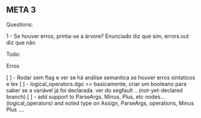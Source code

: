 ## META 3

Questions:

1 - Se houver erros, printa-se a árvore? Enunciado diz que sim, errors.out diz que não

Todo:

Erros

[ ] - Rodar sem flag e ver se há análise semantica se houver erros sintaticos e lex
[ ] - logical_operators.dgo >> basicamente, criar um booleano para saber se a variável já foi declarada. ver do segfault ..   (not-yet-declared branch)
[ ] - add support to ParseArgs, Minus, Plus, etc nodes... (logical_operators) and noted type on Assign, ParseArgs, operations, Minus Plus ....

